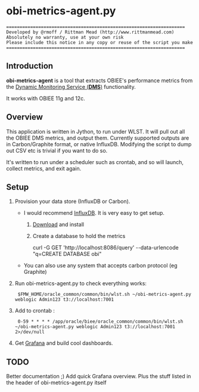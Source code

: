 # obi-metrics-agent.py							

	===================================================================
	Developed by @rmoff / Rittman Mead (http://www.rittmanmead.com)
	Absolutely no warranty, use at your own risk
	Please include this notice in any copy or reuse of the script you make
	===================================================================

## Introduction

**obi-metrics-agent** is a tool that extracts OBIEE's performance metrics from the [Dynamic Monitoring Service (**DMS**)](http://docs.oracle.com/cd/E23943_01/core.1111/e10108/dms.htm#CIHCFIFA) functionality. 

It works with OBIEE 11g and 12c.

## Overview

This application is written in Jython, to run under WLST. It will pull out all the OBIEE DMS metrics, and output them. Currently supported outputs are in Carbon/Graphite format, or native InfluxDB. Modifying the script to dump out CSV etc is trivial if you want to do so.

It's written to run under a scheduler such as crontab, and so will launch, collect metrics, and exit again.

## Setup

1. Provision your data store (InfluxDB or Carbon). 

	* I would recommend [InfluxDB](https://influxdb.com). It is very easy to get setup. 

		1. [Download](https://influxdb.com/download/index.html#) and install 
		2. Create a database to hold the metrics 

			curl -G GET 'http://localhost:8086/query' --data-urlencode "q=CREATE DATABASE obi"

	* You can also use any system that accepts carbon protocol (eg Graphite)

2. Run obi-metrics-agent.py to check everything works: 

		$FMW_HOME/oracle_common/common/bin/wlst.sh ~/obi-metrics-agent.py weblogic Admin123 t3://localhost:7001

3. Add to crontab : 

		0-59 * * * * /app/oracle/biee/oracle_common/common/bin/wlst.sh ~/obi-metrics-agent.py weblogic Admin123 t3://localhost:7001 2>/dev/null

4. Get [Grafana](http://grafana.org/download/) and build cool dashboards. 

## TODO

Better documentation ;)
Add quick Grafana overview.
Plus the stuff listed in the header of obi-metrics-agent.py itself
